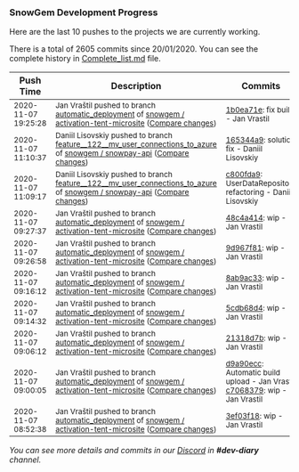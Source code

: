 
### SnowGem Development Progress

Here are the last 10 pushes to the projects we are currently working.

There is a total of 2605 commits since 20/01/2020. You can see the complete history in
 [Complete_list.md](Complete_list.md) file.

| Push Time | Description | Commits |
| --- | --- | --- |
| <sub>2020-11-07 19:25:28</sub> | <sub>Jan Vraštil pushed to branch [automatic\_deployment](https://gitlab.com/snowgem/activation-tent-microsite/commits/automatic_deployment) of [snowgem / activation\-tent\-microsite](https://gitlab.com/snowgem/activation-tent-microsite) ([Compare changes](https://gitlab.com/snowgem/activation-tent-microsite/compare/48c4a414a560e8699bd649732aef0b453ed89977...1b0ea71e4206dd5adbdaf140e7125a21c11db428))</sub> | <sub>[1b0ea71e](https://gitlab.com/snowgem/activation-tent-microsite/-/commit/1b0ea71e4206dd5adbdaf140e7125a21c11db428): fix build - Jan Vrastil</sub> |
| <sub>2020-11-07 11:10:37</sub> | <sub>Daniil Lisovskiy pushed to branch [feature\_\_122\_\_mv\_user\_connections\_to\_azure](https://gitlab.com/snowgem/snowpay-api/commits/feature__122__mv_user_connections_to_azure) of [snowgem / snowpay\-api](https://gitlab.com/snowgem/snowpay-api) ([Compare changes](https://gitlab.com/snowgem/snowpay-api/compare/c800fda9933cfb962b0864ff589177b118e28a9b...165344a954cd89e8fbe2beefc6e0c307fa75011f))</sub> | <sub>[165344a9](https://gitlab.com/snowgem/snowpay-api/-/commit/165344a954cd89e8fbe2beefc6e0c307fa75011f): solution fix - Daniil Lisovskiy</sub> |
| <sub>2020-11-07 11:09:17</sub> | <sub>Daniil Lisovskiy pushed to branch [feature\_\_122\_\_mv\_user\_connections\_to\_azure](https://gitlab.com/snowgem/snowpay-api/commits/feature__122__mv_user_connections_to_azure) of [snowgem / snowpay\-api](https://gitlab.com/snowgem/snowpay-api) ([Compare changes](https://gitlab.com/snowgem/snowpay-api/compare/5a16ff4b5a685f4461e26eb64564559b884f7971...c800fda9933cfb962b0864ff589177b118e28a9b))</sub> | <sub>[c800fda9](https://gitlab.com/snowgem/snowpay-api/-/commit/c800fda9933cfb962b0864ff589177b118e28a9b): UserDataRepository refactoring - Daniil Lisovskiy</sub> |
| <sub>2020-11-07 09:27:37</sub> | <sub>Jan Vraštil pushed to branch [automatic\_deployment](https://gitlab.com/snowgem/activation-tent-microsite/commits/automatic_deployment) of [snowgem / activation\-tent\-microsite](https://gitlab.com/snowgem/activation-tent-microsite) ([Compare changes](https://gitlab.com/snowgem/activation-tent-microsite/compare/9d967f811214b24a06ac1dda3981a8f4faf469e0...48c4a414a560e8699bd649732aef0b453ed89977))</sub> | <sub>[48c4a414](https://gitlab.com/snowgem/activation-tent-microsite/-/commit/48c4a414a560e8699bd649732aef0b453ed89977): wip - Jan Vrastil</sub> |
| <sub>2020-11-07 09:26:58</sub> | <sub>Jan Vraštil pushed to branch [automatic\_deployment](https://gitlab.com/snowgem/activation-tent-microsite/commits/automatic_deployment) of [snowgem / activation\-tent\-microsite](https://gitlab.com/snowgem/activation-tent-microsite) ([Compare changes](https://gitlab.com/snowgem/activation-tent-microsite/compare/8ab9ac33bbebb0dc3bd6a6a38f3905317d64d1fa...9d967f811214b24a06ac1dda3981a8f4faf469e0))</sub> | <sub>[9d967f81](https://gitlab.com/snowgem/activation-tent-microsite/-/commit/9d967f811214b24a06ac1dda3981a8f4faf469e0): wip - Jan Vrastil</sub> |
| <sub>2020-11-07 09:16:12</sub> | <sub>Jan Vraštil pushed to branch [automatic\_deployment](https://gitlab.com/snowgem/activation-tent-microsite/commits/automatic_deployment) of [snowgem / activation\-tent\-microsite](https://gitlab.com/snowgem/activation-tent-microsite) ([Compare changes](https://gitlab.com/snowgem/activation-tent-microsite/compare/5cdb68d4d5ec7a77f3679de992121eb831880af6...8ab9ac33bbebb0dc3bd6a6a38f3905317d64d1fa))</sub> | <sub>[8ab9ac33](https://gitlab.com/snowgem/activation-tent-microsite/-/commit/8ab9ac33bbebb0dc3bd6a6a38f3905317d64d1fa): wip - Jan Vrastil</sub> |
| <sub>2020-11-07 09:14:32</sub> | <sub>Jan Vraštil pushed to branch [automatic\_deployment](https://gitlab.com/snowgem/activation-tent-microsite/commits/automatic_deployment) of [snowgem / activation\-tent\-microsite](https://gitlab.com/snowgem/activation-tent-microsite) ([Compare changes](https://gitlab.com/snowgem/activation-tent-microsite/compare/21318d7bd1cc06ab51e48234ff62011caa838c63...5cdb68d4d5ec7a77f3679de992121eb831880af6))</sub> | <sub>[5cdb68d4](https://gitlab.com/snowgem/activation-tent-microsite/-/commit/5cdb68d4d5ec7a77f3679de992121eb831880af6): wip - Jan Vrastil</sub> |
| <sub>2020-11-07 09:06:12</sub> | <sub>Jan Vraštil pushed to branch [automatic\_deployment](https://gitlab.com/snowgem/activation-tent-microsite/commits/automatic_deployment) of [snowgem / activation\-tent\-microsite](https://gitlab.com/snowgem/activation-tent-microsite) ([Compare changes](https://gitlab.com/snowgem/activation-tent-microsite/compare/c7068379c39b7a046e87aaa2968cab982d0a50b6...21318d7bd1cc06ab51e48234ff62011caa838c63))</sub> | <sub>[21318d7b](https://gitlab.com/snowgem/activation-tent-microsite/-/commit/21318d7bd1cc06ab51e48234ff62011caa838c63): wip - Jan Vrastil</sub> |
| <sub>2020-11-07 09:00:05</sub> | <sub>Jan Vraštil pushed to branch [automatic\_deployment](https://gitlab.com/snowgem/activation-tent-microsite/commits/automatic_deployment) of [snowgem / activation\-tent\-microsite](https://gitlab.com/snowgem/activation-tent-microsite) ([Compare changes](https://gitlab.com/snowgem/activation-tent-microsite/compare/3ef03f18b51929695bae6286791f04086598e889...c7068379c39b7a046e87aaa2968cab982d0a50b6))</sub> | <sub>[d9a90ecc](https://gitlab.com/snowgem/activation-tent-microsite/-/commit/d9a90ecc96601cb7176dd0a0235100d9bfa79cdc): Automatic build upload - Jan Vrastil<br>[c7068379](https://gitlab.com/snowgem/activation-tent-microsite/-/commit/c7068379c39b7a046e87aaa2968cab982d0a50b6): wip - Jan Vrastil</sub> |
| <sub>2020-11-07 08:52:38</sub> | <sub>Jan Vraštil pushed to branch [automatic\_deployment](https://gitlab.com/snowgem/activation-tent-microsite/commits/automatic_deployment) of [snowgem / activation\-tent\-microsite](https://gitlab.com/snowgem/activation-tent-microsite) ([Compare changes](https://gitlab.com/snowgem/activation-tent-microsite/compare/a19468c3a0b6ac0f4f936c85bab08f6e85126757...3ef03f18b51929695bae6286791f04086598e889))</sub> | <sub>[3ef03f18](https://gitlab.com/snowgem/activation-tent-microsite/-/commit/3ef03f18b51929695bae6286791f04086598e889): wip - Jan Vrastil</sub> |

_You can see more details and commits in our [Discord](https://discord.gg/zumGnbg) in **#dev-diary** channel._
